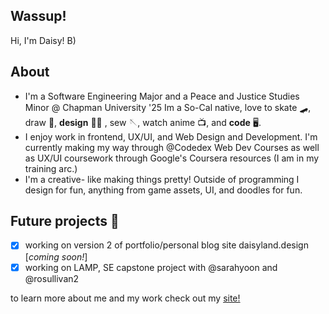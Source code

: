 ## Wassup!   

Hi, I'm Daisy! B)

## About
-  I'm a Software Engineering Major and a Peace and Justice Studies Minor @ Chapman University '25 <break>
    Im a So-Cal native, love to skate 🛹, draw 🎨, **design** 🧑‍🎨 , sew 🪡, watch anime 📺, and **code** 🖥️. 
- I enjoy work in frontend, UX/UI, and Web Design and Development.
    I'm currently making my way through @Codedex Web Dev Courses as well as UX/UI coursework through Google's Coursera resources (I am in my training arc.)
- I'm a creative- like making things pretty!
    Outside of programming I design for fun, anything from game assets, UI, and doodles for fun.

## Future projects 📝 
- [x] working on version 2 of portfolio/personal blog site <break>
      daisyland.design [*coming soon!*]
- [x] working on LAMP,  SE capstone project with @sarahyoon and @rosullivan2

to learn more about me and my work check out my [site!](https://daisyb3ll.github.io/daisyland/)
